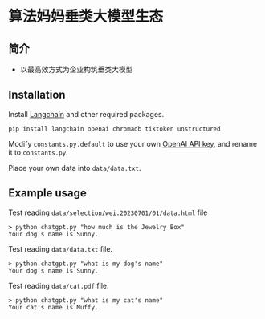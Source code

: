 # 算法妈妈垂类大模型生态
## 简介
* 以最高效方式为企业构筑垂类大模型

## Installation

Install [Langchain](https://github.com/hwchase17/langchain) and other required packages.
```
pip install langchain openai chromadb tiktoken unstructured
```
Modify `constants.py.default` to use your own [OpenAI API key](https://platform.openai.com/account/api-keys), and rename it to `constants.py`.

Place your own data into `data/data.txt`.

## Example usage
Test reading `data/selection/wei.20230701/01/data.html` file
```
> python chatgpt.py "how much is the Jewelry Box"
Your dog's name is Sunny.
```

Test reading `data/data.txt` file.
```
> python chatgpt.py "what is my dog's name"
Your dog's name is Sunny.
```

Test reading `data/cat.pdf` file.
```
> python chatgpt.py "what is my cat's name"
Your cat's name is Muffy.
```
